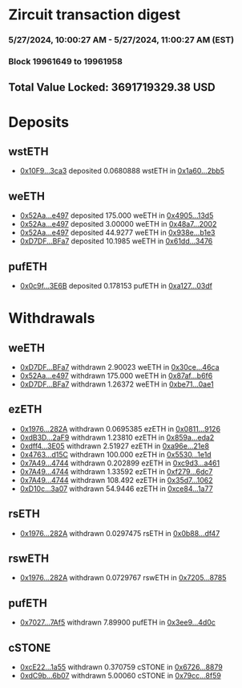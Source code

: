 # Zircuit transaction digest
### 5/27/2024, 10:00:27 AM - 5/27/2024, 11:00:27 AM (EST)
### Block 19961649 to 19961958

## Total Value Locked: 3691719329.38 USD

# Deposits
## wstETH
- [0x10F9...3ca3](https://etherscan.io/address/0x10F9ec8E7967Ba8c391830374Ad6eE51De6c3ca3) deposited 0.0680888 wstETH in [0x1a60...2bb5](https://etherscan.io/tx/0x10F9ec8E7967Ba8c391830374Ad6eE51De6c3ca3)
## weETH
- [0x52Aa...e497](https://etherscan.io/address/0x52Aa899454998Be5b000Ad077a46Bbe360F4e497) deposited 175.000 weETH in [0x4905...13d5](https://etherscan.io/tx/0x52Aa899454998Be5b000Ad077a46Bbe360F4e497)
- [0x52Aa...e497](https://etherscan.io/address/0x52Aa899454998Be5b000Ad077a46Bbe360F4e497) deposited 3.00000 weETH in [0x48a7...2002](https://etherscan.io/tx/0x52Aa899454998Be5b000Ad077a46Bbe360F4e497)
- [0x52Aa...e497](https://etherscan.io/address/0x52Aa899454998Be5b000Ad077a46Bbe360F4e497) deposited 44.9277 weETH in [0x938e...b1e3](https://etherscan.io/tx/0x52Aa899454998Be5b000Ad077a46Bbe360F4e497)
- [0xD7DF...BFa7](https://etherscan.io/address/0xD7DF7E085214743530afF339aFC420c7c720BFa7) deposited 10.1985 weETH in [0x61dd...3476](https://etherscan.io/tx/0xD7DF7E085214743530afF339aFC420c7c720BFa7)
## pufETH
- [0x0c9f...3E6B](https://etherscan.io/address/0x0c9fd9FAF13FA7fC3Bc9020472E5d91718623E6B) deposited 0.178153 pufETH in [0xa127...03df](https://etherscan.io/tx/0x0c9fd9FAF13FA7fC3Bc9020472E5d91718623E6B)
# Withdrawals
## weETH
- [0xD7DF...BFa7](https://etherscan.io/address/0xD7DF7E085214743530afF339aFC420c7c720BFa7) withdrawn 2.90023 weETH in [0x30ce...46ca](https://etherscan.io/tx/0xD7DF7E085214743530afF339aFC420c7c720BFa7)
- [0x52Aa...e497](https://etherscan.io/address/0x52Aa899454998Be5b000Ad077a46Bbe360F4e497) withdrawn 175.000 weETH in [0x87af...b6f6](https://etherscan.io/tx/0x52Aa899454998Be5b000Ad077a46Bbe360F4e497)
- [0xD7DF...BFa7](https://etherscan.io/address/0xD7DF7E085214743530afF339aFC420c7c720BFa7) withdrawn 1.26372 weETH in [0xbe71...0ae1](https://etherscan.io/tx/0xD7DF7E085214743530afF339aFC420c7c720BFa7)
## ezETH
- [0x1976...282A](https://etherscan.io/address/0x1976118727654b2904ea113F330Ee33f1798282A) withdrawn 0.0695385 ezETH in [0x0811...9126](https://etherscan.io/tx/0x1976118727654b2904ea113F330Ee33f1798282A)
- [0xdB3D...2aF9](https://etherscan.io/address/0xdB3D89509295A800AbEE0A575804Bbdc2e392aF9) withdrawn 1.23810 ezETH in [0x859a...eda2](https://etherscan.io/tx/0xdB3D89509295A800AbEE0A575804Bbdc2e392aF9)
- [0xdff4...3E05](https://etherscan.io/address/0xdff4350d6DC0E6c4d192dC2F9E3AC7446da13E05) withdrawn 2.51927 ezETH in [0xa96e...21e8](https://etherscan.io/tx/0xdff4350d6DC0E6c4d192dC2F9E3AC7446da13E05)
- [0x4763...d15C](https://etherscan.io/address/0x47638006A81dA2276F2a0dE49Ef3d917821ed15C) withdrawn 100.000 ezETH in [0x5530...1e1d](https://etherscan.io/tx/0x47638006A81dA2276F2a0dE49Ef3d917821ed15C)
- [0x7A49...4744](https://etherscan.io/address/0x7A493Be5c2ce014cD049Bf178a1ac0Db1B434744) withdrawn 0.202899 ezETH in [0xc9d3...a461](https://etherscan.io/tx/0x7A493Be5c2ce014cD049Bf178a1ac0Db1B434744)
- [0x7A49...4744](https://etherscan.io/address/0x7A493Be5c2ce014cD049Bf178a1ac0Db1B434744) withdrawn 1.33592 ezETH in [0xf279...6dc7](https://etherscan.io/tx/0x7A493Be5c2ce014cD049Bf178a1ac0Db1B434744)
- [0x7A49...4744](https://etherscan.io/address/0x7A493Be5c2ce014cD049Bf178a1ac0Db1B434744) withdrawn 108.492 ezETH in [0x35d7...1062](https://etherscan.io/tx/0x7A493Be5c2ce014cD049Bf178a1ac0Db1B434744)
- [0xD10c...3a07](https://etherscan.io/address/0xD10cA926043aF43230fd61ebAea91f0eC0513a07) withdrawn 54.9446 ezETH in [0xce84...1a77](https://etherscan.io/tx/0xD10cA926043aF43230fd61ebAea91f0eC0513a07)
## rsETH
- [0x1976...282A](https://etherscan.io/address/0x1976118727654b2904ea113F330Ee33f1798282A) withdrawn 0.0297475 rsETH in [0x0b88...df47](https://etherscan.io/tx/0x1976118727654b2904ea113F330Ee33f1798282A)
## rswETH
- [0x1976...282A](https://etherscan.io/address/0x1976118727654b2904ea113F330Ee33f1798282A) withdrawn 0.0729767 rswETH in [0x7205...8785](https://etherscan.io/tx/0x1976118727654b2904ea113F330Ee33f1798282A)
## pufETH
- [0x7027...7Af5](https://etherscan.io/address/0x70279C89e26b65B1f3119208793466dc535C7Af5) withdrawn 7.89900 pufETH in [0x3ee9...4d0c](https://etherscan.io/tx/0x70279C89e26b65B1f3119208793466dc535C7Af5)
## cSTONE
- [0xcE22...1a55](https://etherscan.io/address/0xcE225Fb9eaA879ED1a555e7e6DF103B963ED1a55) withdrawn 0.370759 cSTONE in [0x6726...8879](https://etherscan.io/tx/0xcE225Fb9eaA879ED1a555e7e6DF103B963ED1a55)
- [0xdC9b...6b07](https://etherscan.io/address/0xdC9b53fC07b39253ec25c42b35e5bD6c6C306b07) withdrawn 5.00060 cSTONE in [0x79cc...8f59](https://etherscan.io/tx/0xdC9b53fC07b39253ec25c42b35e5bD6c6C306b07)
